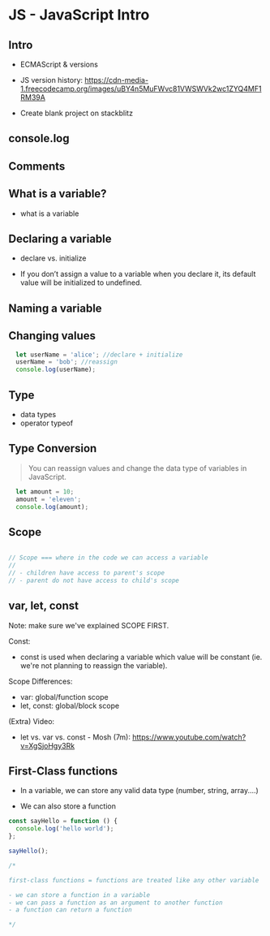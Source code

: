 

# JS - JavaScript Intro

<!--- 

Status: draft 

@todo: 
- improve notes & examples
- add mini-exercise

-->


## Intro

<!-- Skip or make some brief slides. -->

- ECMAScript & versions

-  JS version history: https://cdn-media-1.freecodecamp.org/images/uBY4n5MuFWvc81VWSWVk2wc1ZYQ4MF1RM39A


- Create blank project on stackblitz


## console.log


## Comments



## What is a variable?

- what is a variable


## Declaring a variable

- declare vs. initialize

- If you don’t assign a value to a variable when you declare it, its default value will be initialized to undefined.



## Naming a variable



## Changing values

```js
  let userName = 'alice'; //declare + initialize
  userName = 'bob'; //reassign
  console.log(userName);
```



## Type

- data types
- operator typeof



## Type Conversion

> You can reassign values and change the data type of variables in JavaScript.


```js
  let amount = 10;
  amount = 'eleven';
  console.log(amount);
```



## Scope


```js

// Scope === where in the code we can access a variable
//
// - children have access to parent's scope
// - parent do not have access to child's scope

```


## var, let, const

Note: make sure we've explained SCOPE FIRST.


Const:
- const is used when declaring a variable which value will be constant (ie. we're not planning to reassign the variable).


Scope Differences:
- var: global/function scope
- let, const: global/block scope


(Extra) Video:
- let vs. var vs. const - Mosh (7m): 
  https://www.youtube.com/watch?v=XgSjoHgy3Rk




## First-Class functions

- In a variable, we can store any valid data type (number, string, array....)

- We can also store a function


```js
const sayHello = function () {
  console.log('hello world');
};

sayHello();
```



```js
/*

first-class functions = functions are treated like any other variable

- we can store a function in a variable
- we can pass a function as an argument to another function
- a function can return a function

*/
```